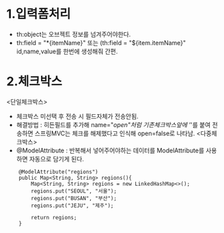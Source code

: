 # 1.입력폼처리
- th:object는 오브젝트 정보를 넘겨주어야한다.
- th:field = "*{itemName}" 또는 (th:field = "${item.itemName}" id,name,value를 한번에 생성해줘 간편.

# 2.체크박스
<단일체크박스>
- 체크박스 미선택 후 전송 시 필드자체가 전송안됨.
- 해결방법 : 히든필드를 추가해 name="_open"처럼 기존체크박스앞에 '_'를 붙여 전송하면 스프링MVC는 체크를 해제했다고 인식해 open=false로 나타남.
<다중체크박스>
- @ModelAttribute : 반복해서 넣어주어야하는 데이터를  ModelAttribute를 사용하면 자동으로 담기게 된다.
````
    @ModelAttribute("regions")
    public Map<String, String> regions(){
        Map<String, String> regions = new LinkedHashMap<>();
        regions.put("SEOUL", "서울");
        regions.put("BUSAN", "부산");
        regions.put("JEJU", "제주");

        return regions;
    }
````
